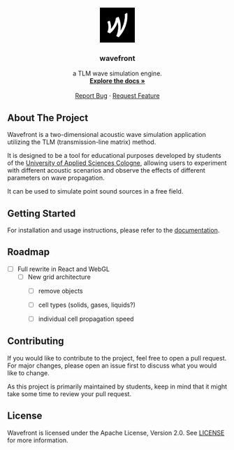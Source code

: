 <!--
[![Contributors][contributors-shield]][contributors-url]
[![Forks][forks-shield]][forks-url]
[![Stargazers][stars-shield]][stars-url]
[![Issues][issues-shield]][issues-url]
[![MIT License][license-shield]][license-url]
-->

<!-- PROJECT LOGO -->
<br />
<div align="center">
  <a href="https://github.com/AudioGroupCologne/wavefront">
    <img src="assets/icon.png" alt="Logo" width="80" height="80">
  </a>

<h3 align="center">wavefront</h3>

  <p align="center">
    a TLM wave simulation engine.
    <br />
    <a href="https://audiogroupcologne.github.io/wavefront-manual/" target="_blank"><strong>Explore the docs »</strong></a>
    <br />
    <br />
    <a href="https://github.com/AudioGroupCologne/wavefront/issues">Report Bug</a>
    ·
    <a href="https://github.com/AudioGroupCologne/wavefront/issues">Request Feature</a>
  </p>
</div>

<!-- ABOUT THE PROJECT -->

## About The Project

<!-- [![Product Name Screen Shot][product-screenshot]](https://example.com) -->

Wavefront is a two-dimensional acoustic wave simulation application utilizing the TLM (transmission-line matrix) method.

It is designed to be a tool for educational purposes developed by students of the [University of Applied Sciences Cologne](https://www.th-koeln.de/), allowing users to experiment with different acoustic scenarios and observe the effects of different parameters on wave propagation.

It can be used to simulate point sound sources in a free field.

<!-- ### Built With -->

<!--
* [![Rust][Rust]][Rust-url]
-->

<!-- GETTING STARTED -->

## Getting Started

For installation and usage instructions, please refer to the [documentation](https://audiogroupcologne.github.io/wavefront-manual/installation.html).

<!-- USAGE EXAMPLES -->

<!-- ## Usage -->

<!--
Use this space to show useful examples of how a project can be used. Additional screenshots, code examples, and demos work well in this space. You may also link to more resources.

_For more examples, please refer to the [Documentation]()_
-->

<!-- ROADMAP -->

## Roadmap


- [ ] Full rewrite in React and WebGL
  - [ ] New grid architecture
    - [ ] remove objects
    - [ ] cell types (solids, gases, liquids?)
    - [ ] individual cell propagation speed
       

<!--
See the [open issues](https://github.com/AudioGroupCologne/wavefront/issues) for a full list of proposed features (and known issues).

-->

<!-- CONTRIBUTING -->

## Contributing

If you would like to contribute to the project, feel free to open a pull request. For major changes, please open an issue first to discuss what you would like to change.

As this project is primarily maintained by students, keep in mind that it might take some time to review your pull request.

<!-- LICENSE -->

## License

Wavefront is licensed under the Apache License, Version 2.0. See [LICENSE](https://github.com/AudioGroupCologne/wavefront/tree/main?tab=Apache-2.0-1-ov-file#readme) for more information.

<!-- CONTACT -->
<!--
## Contact

Your Name - [@twitter_handle](https://twitter.com/twitter_handle) - email@email_client.com
-->

<!-- MARKDOWN LINKS & IMAGES -->

[contributors-shield]: https://img.shields.io/github/contributors/AudioGroupCologne/wavefront.svg?style=for-the-badge
[contributors-url]: https://github.com/github_username/repo_name/graphs/contributors
[forks-shield]: https://img.shields.io/github/forks/AudioGroupCologne/wavefront.svg?style=for-the-badge
[forks-url]: https://github.com/github_username/repo_name/network/members
[stars-shield]: https://img.shields.io/github/stars/AudioGroupCologne/wavefront.svg?style=for-the-badge
[stars-url]: https://github.com/github_username/repo_name/stargazers
[issues-shield]: https://img.shields.io/github/issues/AudioGroupCologne/wavefront.svg?style=for-the-badge
[issues-url]: https://github.com/github_username/repo_name/issues
[license-shield]: https://img.shields.io/github/license/AudioGroupCologne/wavefront.svg?style=for-the-badge
[license-url]: https://github.com/github_username/repo_name/blob/master/LICENSE.txt
[product-screenshot]: images/screenshot.png
